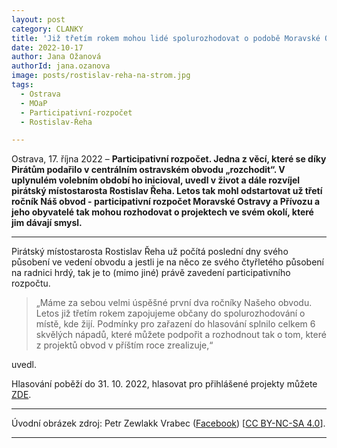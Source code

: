 ```yaml
---
layout: post
category: CLANKY
title: 'Již třetím rokem mohou lidé spolurozhodovat o podobě Moravské Ostravy a Přívozu. Díky Pirátům'
date: 2022-10-17
author: Jana Ožanová
authorId: jana.ozanova
image: posts/rostislav-reha-na-strom.jpg
tags:						
  - Ostrava
  - MOaP
  - Participativní-rozpočet
  - Rostislav-Ŕeha

---
```


Ostrava, 17. října 2022 – **Participativní rozpočet. Jedna z věcí, které se díky Pirátům podařilo v centrálním ostravském obvodu „rozchodit“. V uplynulém volebním období ho inicioval, uvedl v život a dále rozvíjel pirátský místostarosta Rostislav Řeha. Letos tak mohl odstartovat už třetí ročník Náš obvod - participativní rozpočet Moravské Ostravy a Přívozu a jeho obyvatelé tak mohou rozhodovat o projektech ve svém okolí, které jim dávají smysl.**

<hr />

Pirátský místostarosta Rostislav Řeha už počítá poslední dny svého působení ve vedení obvodu a jestli je na něco ze svého čtyřletého působení na radnici hrdý, tak je to (mimo jiné) právě zavedení participativního rozpočtu.

> „Máme za sebou velmi úspěšné první dva ročníky Našeho obvodu. Letos již třetím rokem zapojujeme občany do spolurozhodování o místě, kde žijí. Podmínky pro zařazení do hlasování splnilo celkem 6 skvělých nápadů, které můžete podpořit a rozhodnout tak o tom, které z projektů obvod v příštím roce zrealizuje,“

uvedl.

Hlasování poběží do 31. 10. 2022, hlasovat pro přihlášené projekty můžete [ZDE](https://participace.mobilnirozhlas.cz/nasobvod/ "Participativní rozpočet Moravská Ostrava a Přívoz - Náš obvod").

---

Úvodní obrázek zdroj: Petr Zewlakk Vrabec ([Facebook](https://www.facebook.com/zewlakk/ "Petr Zewlakk Vrabec")) \[[CC BY-NC-SA 4.0](https://creativecommons.org/licenses/by-nc-sa/4.0/deed.cs)\].

- - -
